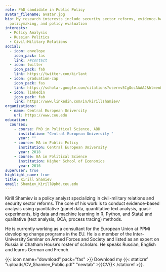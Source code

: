 ```yaml
---
role: PhD candidate in Public Policy
avatar_filename: avatar.jpg
bio: My research interests include security sector reforms, evidence-based
  policymaking, and policy evaluation
interests:
  - Policy Analysis
  - Russian Politics
  - Civil-Military Relations
social:
  - icon: envelope
    icon_pack: fas
    link: /#contact
  - icon: twitter
    icon_pack: fab
    link: https://twitter.com/kirlant
  - icon: graduation-cap
    icon_pack: fas
    link: https://scholar.google.com/citations?user=vSCgOccAAAAJ&hl=en&oi=ao
  - icon: linkedin
    icon_pack: fab
    link: https://www.linkedin.com/in/kirillshamiev/
organizations:
  - name: Central European University
    url: https://www.ceu.edu
education:
  courses:
    - course: PhD in Political Science, ABD
      institution: "Central European University "
      year: ""
    - course: MA in Public Policy
      institution: Central European University
      year: 2018
    - course: BA in Political Science
      institution: Higher School of Economics
      year: 2016
superuser: true
highlight_name: true
title: Kirill Shamiev
email: Shamiev_Kirill@phd.ceu.edu
---
```

Kirill Shamiev is a policy analyst specializing in civil-military relations and security sector reforms. The core of his work is to conduct evidence-based analysis using quantitative (panel data, quantitative text analysis, quasi-experiments, big data and machine learning in R, Python, and Stata) and qualitative (text analysis, QCA, process tracing) methods.

He is currently working as a consultant for the European Union at PPMi developing change programs in the EU. He is a member of the Inter-University Seminar on Armed Forces and Society and listed as an expert on Russia in Chatham House’s roster of scholars. He speaks Russian, English and learns German and French. 

{{< icon name="download" pack="fas" >}} Download my {{< staticref "uploads/CV_Shamiev_Public.pdf" "newtab" >}}CV{{< /staticref >}}.
